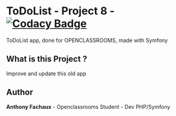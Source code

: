 # ToDoList - Project 8 - [![Codacy Badge](https://app.codacy.com/project/badge/Grade/91efb4c448a642e5bd0b50571f3d0cf0)](https://www.codacy.com/gh/nayodahl/ToDoList/dashboard?utm_source=github.com&amp;utm_medium=referral&amp;utm_content=nayodahl/ToDoList&amp;utm_campaign=Badge_Grade)

ToDoList app, done for OPENCLASSROOMS, made with Symfony

## What is this Project ?

Improve and update this old app

## Author

**Anthony Fachaux** - Openclassrooms Student - Dev PHP/Symfony